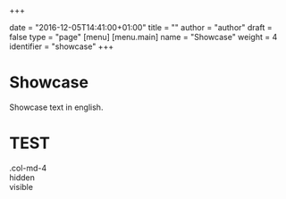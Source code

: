 +++

date = "2016-12-05T14:41:00+01:00"
title = ""
author = "author"
draft = false
type = "page"
[menu]
     [menu.main]
        name = "Showcase"
        weight = 4
        identifier = "showcase"
+++

# Showcase

Showcase text in english.


<h1>TEST</h1>

<div class="row">
 <div class="col-md-4">.col-md-4</div>
  <div class="col-md-4 hidden-md">hidden</div>
   <div class="col-md-4 visible-md">visible</div>
    </div>
